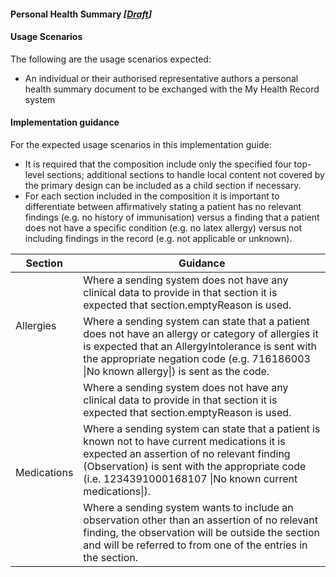 #### Personal Health Summary *[[Draft](http://hl7.org/fhir/stu3/valueset-publication-status.html)]* 

#### Usage Scenarios
The following are the usage scenarios expected:

* An individual or their authorised representative authors a personal health summary document to be exchanged with the My Health Record system

#### Implementation guidance
For the expected usage scenarios in this implementation guide:

* It is required that the composition include only the specified four top-level sections; additional sections to handle local content not covered by the primary design can be included as a child section if necessary.
* For each section included in the composition it is important to differentiate between affirmatively stating a patient has no relevant findings (e.g. no history of immunisation) versus a finding that a patient does not have a specific condition (e.g. no latex allergy) versus not including findings in the record (e.g. not applicable or unknown).

<table class="list" width="100%">
    <thead>
        <tr>
            <th>Section</th>
            <th>Guidance</th>
        </tr>
    </thead>
    <tbody>
        <tr>
            <td rowspan="2">Allergies</td>
            <td>Where a sending system does not have any clinical data to provide in that section it is expected that section.emptyReason is used.</td>
        </tr>
        <tr>
            <td>Where a sending system can state that a patient does not have an allergy or category of allergies it is expected that an AllergyIntolerance is sent with the appropriate negation code (e.g. 716186003 |No known allergy|) is sent as the code.</td>
        </tr>
        <tr>
            <td rowspan="3">Medications</td>
            <td>Where a sending system does not have any clinical data to provide in that section it is expected that section.emptyReason is used.</td>
        </tr>
        <tr>
            <td>Where a sending system can state that a patient is known not to have current medications it is expected an assertion of no relevant finding (Observation) is sent with the appropriate code (i.e. 1234391000168107 |No known current medications|).</td>
        </tr>
        <tr>
        <td>Where a sending system wants to include an observation other than an assertion of no relevant finding, the observation will be outside the section and will be referred to from one of the entries in the section.</td>
        </tr>
    </tbody>
</table>